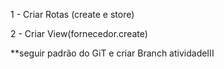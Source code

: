 1 - Criar Rotas (create e store) 

2 - Criar View(fornecedor.create)

**seguir padrão do GiT e criar  Branch atividadeIII
